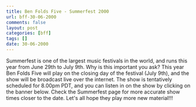 ```yaml
---
title: Ben Folds Five - Summerfest 2000
url: bff-30-06-2000
comments: false
layout: post
categories: [bff]
tags: []
date: 30-06-2000
---
```

Summerfest is one of the largest music festivals in the world, and runs this year from June 29th to July 9th. Why is this important you ask? This year Ben Folds Five will play on the closing day of the festival (July 9th), and the show will be broadcast live over the internet. The show is tentatively scheduled for 8.00pm PDT, and you can listen in on the show by clicking on the banner below. Check the Summerfest page for more accurate show times closer to the date. Let's all hope they play more new material!!!